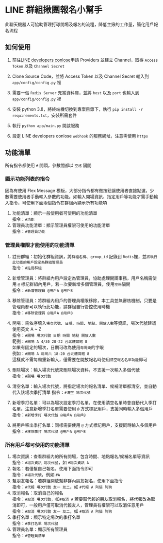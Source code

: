 # LINE 群組揪團報名小幫手
此聊天機器人可協助管理打球開場及報名的流程，降低主揪的工作量，簡化用戶報名流程
## 如何使用 

1. 前往[LINE developers conlose](https://developers.line.biz/console)申請 Providers 並建立 Channel，取得 `Access Token` 以及 `Channel Secret`

2. Clone Source Code，並將 Access Token 以及 Channel Secret 輸入到 `app/config/config.py` 裡

3. 需要一個 `Redis Server` 充當資料庫，並將 `host` 以及 `port` 也輸入到 `app/config/config.py` 裡

4. 安裝 python 3.8，將終端機切換到專案目錄下，執行 `pip install -r requirements.txt`，安裝所需套件

5. 執行 `python app/main.py` 開啟服務
   
6. 設定 LINE developers conlose `webhook` 的服務網址，注意需使用 `https`

## 功能清單
所有指令都使用 `#` 開頭，參數間都以 `空格` 隔開

### 顯示功能列表的指令
因為有使用 Flex Message 模板，大部分指令都有做按鈕讓使用者直接點選，少數需要使用者手動輸入參數的功能，如輸入開場資訊、指定用戶等功能才需手動輸入指令，可使用下面兩個指令在群組內顯示所有功能項

1. 功能清單：顯示一般使用者可使用的功能清單  
   指令：`#功能`
2. 管理員功能清單：顯示管理員權限可使用的功能清單  
   指令：`#管理員功能`

### 管理員權限才能使用的功能清單
1. 註冊群組：初始化群組資訊，將`群組名稱`、`group_id` 記錄到 `Redis`裡，並`將執行此功能的用戶設定為群組管理員`  
指令：`#註冊群組`

2. 新增管理員：將群組內用戶設定為管理員，協助處理開團事務，用戶名稱需使用 `@` 標記群組內用戶，若一次要新增多個管理員，使用`空格`隔開  
指令：`#新增管理員 @用戶A @用戶B`
3. 移除管理員：將群組內用戶的管理員權限移除，本工具並無審核機制，只要是管理員都可以執行此功能，請群組自行管控使用時機  
指令：`#移除管理員 @用戶A @用戶B`
4. 開場：需依序填入`場次代號`、`日期`、`時間`、`地點`、`開放人數`等資訊，場次代號建議使用英文 A ~ Z  
指令：`#開場 場次代號 日期 時間 地點 開放人數`  
範例：`#開場 A 4/30 20-22 台北體育館 8`  
如果有固定的場次，日期可改為使用`每周幾`的字眼  
例如：`#開場 A 每周六 18-20 台北體育館 8`  
這樣就不需每周重新輸入，僅需要在開放報名時使用`清空報名名單功能`即可  
5. 刪除場次：輸入場次代號來刪除場次資料，不支援一次輸入多個代號  
指令：`#刪場 場次代號`
6. 清空名單：輸入場次代號，將指定場次的報名清單、候補清單都清空，並自動代入該場次季打清單
指令：`#清空 場次代號` 
7. 新增季打名單：可以為場次設定季打名單，在使用清空名單時會自動代入季打名單，注意新增季打名單需要使用 `@` 方式標記用戶，支援同時輸入多個用戶  
指令：`#新增季打 場次代號 @用戶A @用戶B`
8. 將用戶移出季打名單：同樣需要使用 `@` 方式標記用戶，支援同時輸入多個用戶  
指令：`#移除季打 場次代號 @用戶A @用戶B`

### 所有用戶都可使用的功能清單
1. 場次資訊：查看群組內的所有開場，包含時間、地點報名/候補名單等資訊  
指令：`#場次資訊 場次代號`，如 `#場次資訊 A`
2. 報名：若僅幫自己報名，使用下面指令即可  
指令：`#場次代號`，例如 `#A`
3. 幫朋友報名：若群組開放幫非群內朋友報名，使用下面指令  
指令：`#代報 場次代號 友一 友二`，如 `#代報 A 阿貓 阿狗`
4. 取消報名：取消自己的報名  
指令：`#取消 場次代號`，如`#取消 A`
若要幫代報的朋友取消報名，將代報改為取消即可，一般用戶僅可取消代報友人，管理員有權限可以取消任意用戶  
指令：`#取消 場次代號 友一 友二`，如 `#取消 A 阿貓 阿狗`
5. 季打名單：顯示特定場次的季打名單  
指令：`#季打名單 場次代號`
6. 管理員名單：顯示所有管理員  
指令：`#管理員清單`

   
